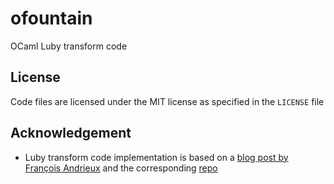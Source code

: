 # ofountain
OCaml Luby transform code

## License

Code files are licensed under the MIT license as specified in the `LICENSE` file

## Acknowledgement

- Luby transform code implementation is based on a
  [blog post by François Andrieux](https://franpapers.com/en/algorithmic/2018-introduction-to-fountain-codes-lt-codes-with-python/)
  and the corresponding [repo](https://github.com/Spriteware/lt-codes-python)
